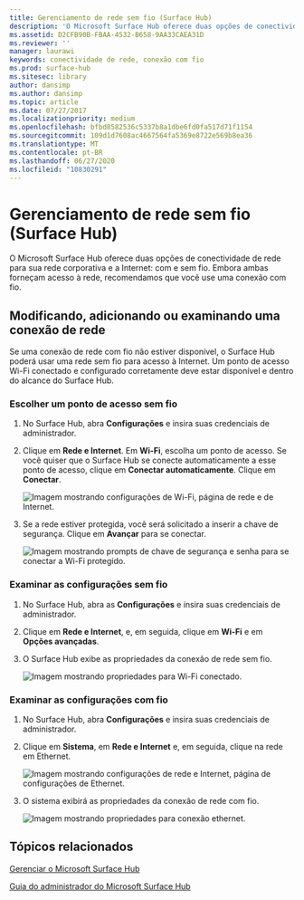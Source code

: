 ```yaml
---
title: Gerenciamento de rede sem fio (Surface Hub)
description: 'O Microsoft Surface Hub oferece duas opções de conectividade de rede para sua rede corporativa e a Internet: com e sem fio. Embora ambas forneçam acesso à rede, recomendamos que você use uma conexão com fio.'
ms.assetid: D2CFB90B-FBAA-4532-B658-9AA33CAEA31D
ms.reviewer: ''
manager: laurawi
keywords: conectividade de rede, conexão com fio
ms.prod: surface-hub
ms.sitesec: library
author: dansimp
ms.author: dansimp
ms.topic: article
ms.date: 07/27/2017
ms.localizationpriority: medium
ms.openlocfilehash: bfbd8582536c5337b8a1dbe6fd0fa517d71f1154
ms.sourcegitcommit: 109d1d7608ac4667564fa5369e8722e569b8ea36
ms.translationtype: MT
ms.contentlocale: pt-BR
ms.lasthandoff: 06/27/2020
ms.locfileid: "10830291"
---
```

# Gerenciamento de rede sem fio (Surface Hub)


O Microsoft Surface Hub oferece duas opções de conectividade de rede para sua rede corporativa e a Internet: com e sem fio. Embora ambas forneçam acesso à rede, recomendamos que você use uma conexão com fio.

##  <a name="modifying,-adding,-or-reviewing-a-network-connection"></a>Modificando, adicionando ou examinando uma conexão de rede


Se uma conexão de rede com fio não estiver disponível, o Surface Hub poderá usar uma rede sem fio para acesso à Internet. Um ponto de acesso Wi-Fi conectado e configurado corretamente deve estar disponível e dentro do alcance do Surface Hub.

###  <a name="choose-a-wireless-access-point"></a>Escolher um ponto de acesso sem fio

1.  No Surface Hub, abra **Configurações** e insira suas credenciais de administrador.
2.  Clique em **Rede e Internet**. Em **Wi-Fi**, escolha um ponto de acesso. Se você quiser que o Surface Hub se conecte automaticamente a esse ponto de acesso, clique em **Conectar automaticamente**. Clique em **Conectar**.

    ![Imagem mostrando configurações de Wi-Fi, página de rede e de Internet.](images/networkmgtwireless-01.png)

3.  Se a rede estiver protegida, você será solicitado a inserir a chave de segurança. Clique em **Avançar** para se conectar.

    ![Imagem mostrando prompts de chave de segurança e senha para se conectar a Wi-Fi protegido.](images/networkmgtwireless-02.png)

###  <a name="review-wireless-settings"></a>Examinar as configurações sem fio

1.  No Surface Hub, abra as **Configurações** e insira suas credenciais de administrador.
2.  Clique em **Rede e Internet**, e, em seguida, clique em **Wi-Fi** e em **Opções avançadas**.
3.  O Surface Hub exibe as propriedades da conexão de rede sem fio.

    ![Imagem mostrando propriedades para Wi-Fi conectado.](images/networkmgtwireless-04.png)

###  <a name="review-wired-settings"></a>Examinar as configurações com fio

1.  No Surface Hub, abra **Configurações** e insira suas credenciais de administrador.
2.  Clique em **Sistema**, em **Rede e Internet** e, em seguida, clique na rede em Ethernet.

    ![Imagem mostrando configurações de rede e Internet, página de configurações de Ethernet.](images/networkmgtwired-01.png)

3.  O sistema exibirá as propriedades da conexão de rede com fio.

    ![Imagem mostrando propriedades para conexão ethernet.](images/networkmgtwired-02.png)

##  <a name="related-topics"></a>Tópicos relacionados


[Gerenciar o Microsoft Surface Hub](manage-surface-hub.md)

[Guia do administrador do Microsoft Surface Hub](surface-hub-administrators-guide.md)

 

 





